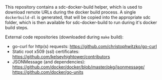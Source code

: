 This repository contains a sdc-docker-build helper, which is used to download
remote URLs during the docker build process. A single `dockerbuild-dl` is
generated, that will be copied into the appropriate sdc folder, which is then
available for sdc-docker-build to run during it's docker build steps.

External code repositories (downloaded during `make` build):

* go-curl for http(s) requests:
  https://github.com/christophwitzko/go-curl
* Static root x509 (ssl) certificates:
  https://github.com/kelseyhightower/contributors
* JSONMessage (and dependencies):
  https://github.com/docker/docker/blob/master/pkg/jsonmessage/
  https://github.com/docker/go-units
